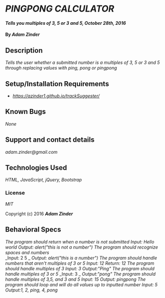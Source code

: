 # _PINGPONG CALCULATOR_

#### _Tells you multiples of 3, 5 or 3 and 5, October 28th, 2016_

#### By _**Adam Zinder**_

## Description

_Tells the user whether a submitted number is a multiples of 3, 5 or 3 and 5 through replacing values with ping, pong or pingpong_

## Setup/Installation Requirements

* _https://azinder1.github.io/trackSuggester/_

## Known Bugs

_None_

## Support and contact details

_adam.zinder@gmail.com_

## Technologies Used

_HTML, JavaScript, jQuery, Bootstrap_

### License

*MIT*

Copyright (c) 2016 **_Adam Zinder_**

## Behavioral Specs

*The program should return when a number is not submitted*
  _Input: Hello world_
  _Output: alert("this is not a number")_
*The program should recognize spaces and numbers*  
  _Input: 2 5 _
  _Output: alert("this is a number")_
*The program should handle numbers that aren't multiples of 3 or 5*
  _Input: 12_
  _Return: 12_
*The program should handle multiples of 3*
_Input: 3_
_Output:"Ping"_
*The program should handle multiples of 3 or 5*
_Input: 3 _
_Output:"pong"_
*The program should handle multiples of 3,5, and 3 and 5*
_Input: 15_
_Output: pingpong_
*The program should loop and will do all values up to inputted number*
_Input: 5_
_Output:1, 2, ping, 4, pong_
